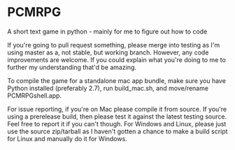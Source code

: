 # PCMRPG
A short text game in python - mainly for me to figure out how to code

If you're going to pull request something, please merge into testing as I'm using master as a, not stable, but working branch. However, any code improvements are welcome. If you could explain what you're doing to me to further my understanding that'd be amazing.

To compile the game for a standalone mac app bundle, make sure you have Python installed (preferably 2.7), run build_mac.sh, and move/rename PCMRPGshell.app.

For issue reporting, if you're on Mac please compile it from source. If you're using a prerelease build, then please test it against the latest testing source. Feel free to report it if you can't though. For Windows and Linux, please just use the source zip/tarball as I haven't gotten a chance to make a build script for Linux and manually do it for Windows.
